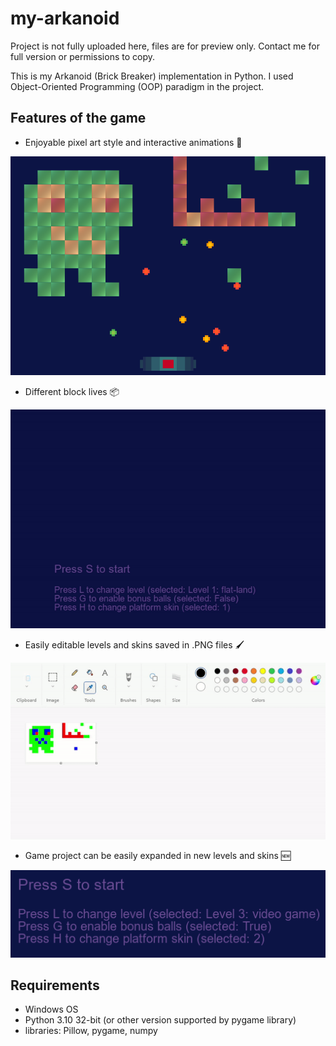 # my-arkanoid

Project is not fully uploaded here, files are for preview only. Contact me for full version or permissions to copy.

This is my Arkanoid (Brick Breaker) implementation in Python. I used Object-Oriented Programming (OOP) paradigm in the project.

## Features of the game

- Enjoyable pixel art style and interactive animations 👾

![](info/leveledited.png)

- Different block lives 📦

![](info/gameplay.gif)

- Easily editable levels and skins saved in .PNG files 🖌️

![](info/leveledit.gif)

- Game project can be easily expanded in new levels and skins 🆕

![](info/menu.png)

## Requirements

- Windows OS
- Python 3.10 32-bit (or other version supported by pygame library)
- libraries: Pillow, pygame, numpy

